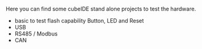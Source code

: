 Here you can find some cubeIDE stand alone projects to test the hardware.
- basic to test flash capability Button, LED and Reset
- USB
- RS485 / Modbus
- CAN